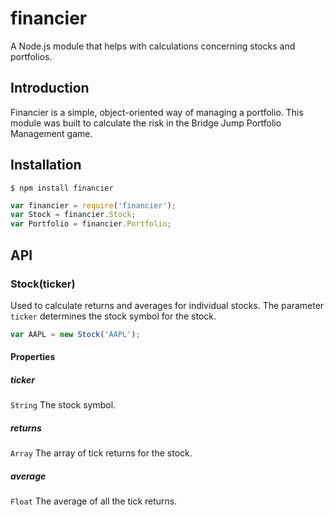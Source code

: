financier
=========

A Node.js module that helps with calculations concerning stocks and portfolios.

## Introduction

Financier is a simple, object-oriented way of managing a portfolio.  This module
was built to calculate the risk in the Bridge Jump Portfolio Management game.

## Installation

    $ npm install financier
```js
var financier = require('financier');
var Stock = financier.Stock;
var Portfolio = financier.Portfolio;
```

## API

### Stock(ticker)

Used to calculate returns and averages for individual stocks.  The parameter
`ticker` determines the stock symbol for the stock.
```js
var AAPL = new Stock('AAPL');
```
#### Properties

##### ticker
`String` The stock symbol.

##### returns
`Array` The array of tick returns for the stock.

##### average
`Float` The average of all the tick returns.
